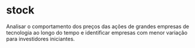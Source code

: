 # stock
Analisar o comportamento dos preços das ações de grandes empresas de tecnologia ao longo do tempo e identificar empresas com menor variação para investidores iniciantes.
